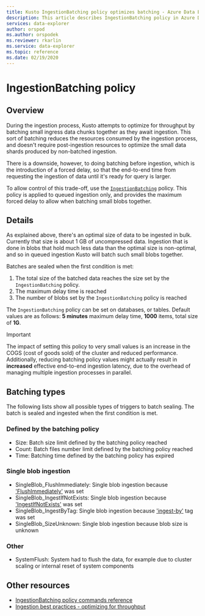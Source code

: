 ```yaml
---
title: Kusto IngestionBatching policy optimizes batching - Azure Data Explorer
description: This article describes IngestionBatching policy in Azure Data Explorer.
services: data-explorer
author: orspod
ms.author: orspodek
ms.reviewer: rkarlin
ms.service: data-explorer
ms.topic: reference
ms.date: 02/19/2020
---
```

# IngestionBatching policy

## Overview

During the ingestion process, Kusto attempts to optimize for throughput by batching small
ingress data chunks together as they await ingestion.
This sort of batching reduces the resources consumed by the ingestion
process, and doesn't require post-ingestion resources to optimize the
small data shards produced by non-batched ingestion.

There is a downside, however, to doing batching before ingestion, which is
the introduction of a forced delay, so that the end-to-end time from requesting
the ingestion of data until it's ready for query is larger.

To allow control of this trade-off, use the [`IngestionBatching`](batching-policy.md) policy.
This policy is applied to queued ingestion only, and provides the maximum
forced delay to allow when batching small blobs together.

## Details

As explained above, there's an optimal size of data to be ingested in bulk.
Currently that size is about 1 GB of uncompressed data. Ingestion that is done
in blobs that hold much less data than the optimal size is non-optimal, and
so in queued ingestion Kusto will batch such small blobs together.

Batches are sealed when the first condition is met:

1. The total size of the batched data reaches the size set by the `IngestionBatching` policy.
1. The maximum delay time is reached
1. The number of blobs set by the `IngestionBatching` policy is reached

The `IngestionBatching` policy can be set on databases, or tables. Default values are as follows: **5 minutes** maximum delay time, **1000** items, total size of **1G**.

> [!IMPORTANT]
> The impact of setting this policy to very small values is
> an increase in the COGS (cost of goods sold) of the cluster and reduced performance. Additionally,
> reducing batching policy values might actually result in **increased** effective
> end-to-end ingestion latency, due to the overhead of managing multiple ingestion
> processes in parallel.

## Batching types

The following lists show all possible types of triggers to batch sealing. The batch is sealed and ingested when the first condition is met.

### Defined by the batching policy

* Size: Batch size limit defined by the batching policy reached
* Count: Batch files number limit defined by the batching policy reached
* Time: Batching time defined by the batching policy has expired

### Single blob ingestion

* SingleBlob_FlushImmediately: Single blob ingestion because ['FlushImmediately'](../api/netfx/kusto-ingest-client-reference.md#class-kustoqueuedingestionproperties) was set
* SingleBlob_IngestIfNotExists: Single blob ingestion because ['IngestIfNotExists'](../../ingestion-properties.md#ingestion-properties) was set
* SingleBlob_IngestByTag: Single blob ingestion because ['ingest-by'](extents-overview.md#ingest-by-extent-tags) tag was set
* SingleBlob_SizeUnknown: Single blob ingestion because blob size is unknown

### Other

* SystemFlush: System had to flush the data, for example due to cluster scaling or internal reset of system components

## Other resources

* [IngestionBatching policy commands reference](../management/batching-policy.md)
* [Ingestion best practices - optimizing for throughput](../api/netfx/kusto-ingest-best-practices.md#optimizing-for-throughput)
